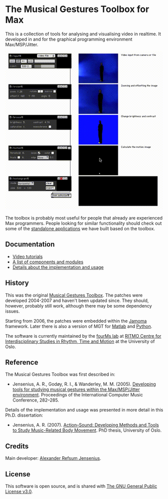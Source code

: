 # The Musical Gestures Toolbox for Max

This is a collection of tools for analysing and visualising video in realtime. It developed in and for the graphical programming environment Max/MSP/Jitter.

![MGT demo](documentation/mgt-demo.gif)

The toolbox is probably most useful for people that already are experienced Max programmers. People looking for similar functionality should check out some of the [standalone applications](https://www.uio.no/ritmo/english/research/labs/fourms/software/musicalgesturestoolbox/) we have built based on the toolbox.


## Documentation

- [Video tutorials](https://www.uio.no/ritmo/english/research/labs/fourms/software/musicalgesturestoolbox/mgt-max/index.html)
- [A list of components and modules](https://github.com/fourMs/MGT-max/wiki)
- [Details about the implementation and usage](https://www.duo.uio.no/handle/10852/27149)


## History

This was the original [Musical Gestures Toolbox](https://www.uio.no/ritmo/english/research/labs/fourms/software/musicalgesturestoolbox/). The patches were developed 2004-2007 and haven't been updated since. They should, however, probably still work, although there may be some dependency issues.

Starting from 2006, the patches were embedded within the [Jamoma](http://jamoma.org/) framework. Later there is also a version of MGT for [Matlab](https://github.com/fourMs/MGT-matlab) and [Python](https://github.com/fourMs/MGT-python).

The software is currently maintained by the [fourMs lab](https://github.com/fourMs) at [RITMO Centre for Interdisciplinary Studies in Rhythm, Time and Motion](https://www.uio.no/ritmo/english/) at the University of Oslo.


## Reference

The Musical Gestures Toolbox was first described in:

- Jensenius, A. R., Godøy, R. I., & Wanderley, M. M. (2005). [Developing tools for studying musical gestures within the Max/MSP/Jitter environment](https://www.duo.uio.no/handle/10852/26907). Proceedings of the International Computer Music Conference, 282–285.

Details of the implementation and usage was presented in more detail in this Ph.D. dissertation:

- Jensenius, A. R. (2007). [Action–Sound: Developing Methods and Tools to Study Music-Related Body Movement](http://urn.nb.no/URN:NBN:no-18922). PhD thesis, University of Oslo.


## Credits

Main developer: [Alexander Refsum Jensenius](http://people.uio.no/alexanje).

## License

This software is open source, and is shared with [The GNU General Public License v3.0](https://www.gnu.org/licenses/gpl-3.0.html).
